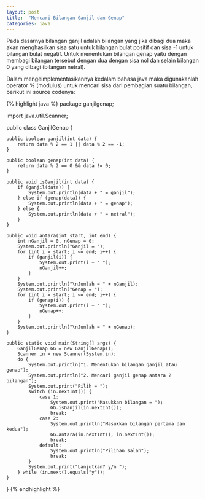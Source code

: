 ```yaml
---
layout: post
title:  "Mencari Bilangan Ganjil dan Genap"
categories: java
---
```


Pada dasarnya bilangan ganjil adalah bilangan yang jika dibagi dua maka akan menghasilkan sisa satu untuk bilangan bulat positif dan sisa -1 untuk bilangan bulat negatif. Untuk menentukan bilangan genap yaitu dengan membagi bilangan tersebut dengan dua dengan sisa nol dan selain bilangan 0 yang dibagi (bilangan netral).

<!--more-->

Dalam mengeimplementasikannya kedalam bahasa java maka digunakanlah operator % (modulus) untuk mencari sisa dari pembagian suatu bilangan, berikut ini source codenya:

{% highlight java %}
package ganjilgenap;

import java.util.Scanner;

public class GanjilGenap {

    public boolean ganjil(int data) {
        return data % 2 == 1 || data % 2 == -1;
    }

    public boolean genap(int data) {
        return data % 2 == 0 && data != 0;
    }

    public void isGanjil(int data) {
        if (ganjil(data)) {
            System.out.println(data + " = ganjil");
        } else if (genap(data)) {
            System.out.println(data + " = genap");
        } else {
            System.out.println(data + " = netral");
        }
    }

    public void antara(int start, int end) {
        int nGanjil = 0, nGenap = 0;
        System.out.println("Ganjil = ");
        for (int i = start; i <= end; i++) {
            if (ganjil(i)) {
                System.out.print(i + " ");
                nGanjil++;
            }
        }
        System.out.println("\nJumlah = " + nGanjil);
        System.out.println("Genap = ");
        for (int i = start; i <= end; i++) {
            if (genap(i)) {
                System.out.print(i + " ");
                nGenap++;
            }
        }
        System.out.println("\nJumlah = " + nGenap);
    }

    public static void main(String[] args) {
        GanjilGenap GG = new GanjilGenap();
        Scanner in = new Scanner(System.in);
        do {
            System.out.println("1. Menentukan bilangan ganjil atau genap");
            System.out.println("2. Mencari ganjil genap antara 2 bilangan");
            System.out.print("Pilih = ");
            switch (in.nextInt()) {
                case 1:
                    System.out.print("Masukkan bilangan = ");
                    GG.isGanjil(in.nextInt());
                    break;
                case 2:
                    System.out.println("Masukkan bilangan pertama dan kedua");
                    GG.antara(in.nextInt(), in.nextInt());
                    break;
                default:
                    System.out.println("Pilihan salah");
                    break;
            }
            System.out.print("Lanjutkan? y/n ");
        } while (in.next().equals("y"));
    }
}
{% endhighlight %}
